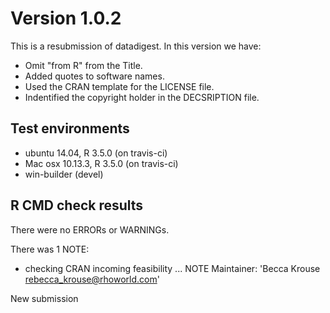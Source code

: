 # Version 1.0.2
This is a resubmission of datadigest.  In this version we have:

* Omit "from R" from the Title.
* Added quotes to software names.
* Used the CRAN template for the LICENSE file.
* Indentified the copyright holder in the DECSRIPTION file.

## Test environments
* ubuntu 14.04, R 3.5.0 (on travis-ci)
* Mac osx 10.13.3, R 3.5.0  (on travis-ci)
* win-builder (devel)

## R CMD check results
There were no ERRORs or WARNINGs.

There was 1 NOTE:

* checking CRAN incoming feasibility ... NOTE
Maintainer: 'Becca Krouse <rebecca_krouse@rhoworld.com>'

New submission
